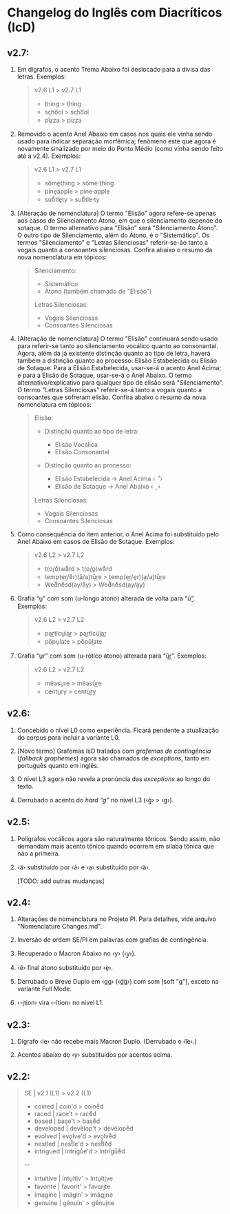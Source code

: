# Changelog do Inglês com Diacríticos (IcD)

## v2.7:

1. Em dígrafos, o acento Trema Abaixo foi deslocado para a divisa das letras. Exemplos:

   > v2.6 L1 > v2.7 L1
   >
   > - t̤hing > t‍̤hing
   > - sc̤ho͞ol > sc‍̤ho͞ol
   > - pïz̤za > pïz‍̤za

2. Removido o acento Anel Abaixo em casos nos quais ele vinha sendo usado para indicar separação morfêmica; fenômeno este que agora é novamente sinalizado por meio do Ponto Médio (como vinha sendo feito até a v2.4). Exemplos:

   > v2.6 L1 > v2.7 L1
   >
   > - sôme̥t̤hing > sôme·t‍̤hing
   > - pine̥apple > pine·apple
   > - sub̊tle̥ty > sub̊tle·ty

3. [Alteração de nomenclatura] O termo "Elisão" agora refere-se apenas aos casos de Silenciamento Átono, em que o silenciamento depende do sotaque. O termo alternativo para "Elisão" será "Silenciamento Átono". O outro tipo de Silenciamento, além do Átono, é o "Sistemático". Os termos "Silenciamento" e "Letras Silenciosas" referir-se-ão tanto a vogais quanto a consoantes silenciosas. Confira abaixo o resumo da nova nomenclatura em tópicos:

   > Silenciamento:
   >
   > - Sistemático
   > - Átono (também chamado de "Elisão")
   >
   > Letras Silenciosas:
   >
   > - Vogais Silenciosas
   > - Consoantes Silenciosas

4. [Alteração de nomenclatura] O termo "Elisão" continuará sendo usado para referir-se tanto ao silenciamento vocálico quanto ao consonantal. Agora, além da já existente distinção quanto ao tipo de letra, haverá também a distinção quanto ao processo: Elisão Estabelecida ou Elisão de Sotaque. Para a Elisão Estabelecida, usar-se-á o acento Anel Acima; e para a Elisão de Sotaque, usar-se-á o Anel Abaixo. O termo alternativo/explicativo para qualquer tipo de elisão será "Silenciamento". O termo "Letras Silenciosas" referir-se-á tanto a vogais quanto a consoantes que sofreram elisão. Confira abaixo o resumo da nova nomenclatura em tópicos:

   > Elisão:
   >
   > - Distinção quanto ao tipo de letra:
   >
   >   - Elisão Vocálica
   >   - Elisão Consonantal
   >
   > - Distinção quanto ao processo:
   >   - Elisão Estabelecida -> Anel Acima ‹  ̊ ›
   >   - Elisão de Sotaque -> Anel Abaixo ‹  ̥ ›
   >
   > Letras Silenciosas:
   >
   > - Vogais Silenciosas
   > - Consoantes Silenciosas

5. Como consequência do item anterior, o Anel Acima foi substituído pelo Anel Abaixo em casos de Elisão de Sotaque. Exemplos:

   > v2.6 L2 > v2.7 L2
   >
   > - t(o̬/o̊)waᷱrd > t(o̬/o̥)waᷱrd
   > - temp(e͜r/e̊r)(å/a̬)tū͜re > temp(e͜r/e̥r)(ḁ/a̬)tū͜re
   > - Wed̊ne̊sd(ay/åy) > Wed̊ne̊sd(ay/ḁy)

6. Grafia “u̱” com som ⟨u-longo átono⟩ alterada de volta para “ū̬”. Exemplos:

   > v2.6 L2 > v2.7 L2
   >
   > - pa͜rtĭcu̱la͜r > pa͜rtĭcū̬la͜r
   > - pŏpu̱late > pŏpū̬late

7. Grafia “u̱r” com som ⟨u-rótico átono⟩ alterada para “ū͜r”. Exemplos:

   > v2.6 L2 > v2.7 L2
   >
   > - mĕasu̱re > mĕasū͜re
   > - centu̱ry > centū͜ry

## v2.6:

1. Concebido o nível L0 como experiência. Ficará pendente a atualização do corpus para incluir a variante L0.

2. [Novo termo] Grafemas IsD tratados com _grafemas de contingência_ (_fallback graphemes_) agora são chamados de _exceptions_, tanto em português quanto em inglês.

3. O nível L3 agora não revela a pronúncia das _exceptions_ ao longo do texto.

4. Derrubado o acento do _hard “g”_ no nível L3 (‹g̍› > ‹g›).

## v2.5:

1. Polígrafos vocálicos agora são naturalmente tônicos. Sendo assim, não demandam mais acento tônico quando ocorrem em sílaba tônica que não a primeira.

2. ‹ä› substituído por ‹a̍› e ‹a̤› substituído por ‹ä›.

   [TODO: add outras mudanças]

## v2.4:

1. Alterações de nomenclatura no Projeto PI. Para detalhes, vide arquivo "Nomenclature Changes.md".

2. Inversão de ordem SE/PI em palavras com grafias de contingência.

3. Recuperado o Macron Abaixo no ‹y› (‹y̱›).

4. ‹ē› final átono substituído por ‹e̱›.

5. Derrubado o Breve Duplo em ‹gg› (‹g͝g›) com som [soft "g"], exceto na variante Full Mode.

6. ‹-i̖tion› vira ‹-ĭtion› no nível L1.

## v2.3:

1. Dígrafo ‹ie› não recebe mais Macron Duplo. (Derrubado o ‹ı͞e›.)

2. Acentos abaixo do ‹y› substituídos por acentos acima.

## v2.2:

> SE | v2.1 (L1) > v2.2 (L1)
>
> - coined | coin'd > coine̊d
> - raced | race't > race̊d
> - based | baṣe't > baṣe̊d
> - developed | devĕlop't > devĕlope̊d
> - evolved | evo̖lve'd > evo̖lve̊d
> - nestled | nest̊le'd > nest̊le̊d
> - intrigued | intrïgůe'd > intrïgůe̊d
>
> --
>
> - intuitive | intu̖itiv' > intu̖iti̯ve
> - favorite | favorit' > favori̯te
> - imagine | imăgin' > imăgi̯ne
> - genuine | gĕnuin' > gĕnui̯ne
